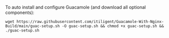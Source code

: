 
To auto install and configure Guacamole (and download all optional components):

    wget https://raw.githubusercontent.com/itiligent/Guacamole-With-Nginx-Build/main/guac-setup.sh -O guac-setup.sh && chmod +x guac-setup.sh && ./guac-setup.sh
